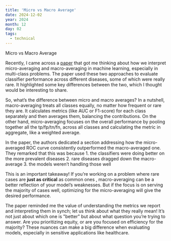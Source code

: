 ```yaml
---
title: 'Micro vs Macro Average'
date: 2024-12-02
year: 2024
month: 12
day: 02
tags:
  - technical
---
```

Micro vs Macro Average

Recently, I came across a [paper](https://www.nature.com/articles/s41598-017-18564-8) that got me thinking about how we interpret micro-averaging and macro-averaging in machine learning, especially in multi-class problems. The paper used these two approaches to evaluate classifier performance across different diseases, some of which were really rare. It highlighted some key differences between the two, which I thought would be interesting to share.

So, what’s the difference between micro and macro averages? In a nutshell, macro-averaging treats all classes equally, no matter how frequent or rare they are. It calculates metrics (like AUC or F1-score) for each class separately and then averages them, balancing the contributions. On the other hand, micro-averaging focuses on the overall performance by pooling together all the tp/fp/tn/fn, across all classes and calculating the metric in aggregate, like a weighted average.

In the paper, the authors dedicated a section addressing how the micro-averaged ROC curve consistently outperformed the macro-averaged one. They remarked that this was because 1. the classifiers were doing better on the more prevalent diseases 2. rare diseases dragged down the macro-average 3. the models weren’t handling those well

This is an important takeaway! If you’re working on a problem where rare cases are **just as critical** as common ones , macro-averaging can be a better reflection of your model’s weaknesses. But if the focus is on serving the majority of cases well, optimizing for the micro-averaging will give the desired performance.

The paper reminded me the value of understanding the metrics we report and interpreting them in synch; let us think about what they really mean! It’s not just about which one is "better" but about what question you’re trying to answer. Are you prioritizing equity, or are you focused on efficiency for the majority? These nuances can make a big difference when evaluating models, especially in sensitive applications like healthcare. 